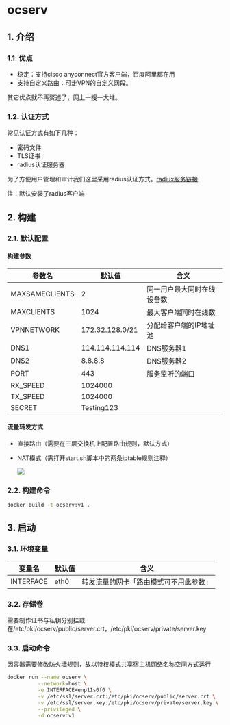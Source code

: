 # ocserv

## 1. 介绍

### 1.1. 优点

- 稳定：支持cisco anyconnect官方客户端，百度阿里都在用
- 支持自定义路由：可走VPN的自定义网段。

其它优点就不再赘述了，网上一搜一大堆。

### 1.2. 认证方式

常见认证方式有如下几种：

- 密码文件
- TLS证书
- radius认证服务器

为了方便用户管理和审计我们这里采用radius认证方式。[radiux服务链接](http://www.github.com/fanfengqiang)

注：默认安装了radius客户端

## 2. 构建

### 2.1. 默认配置

#### 构建参数

| 参数名         | 默认值          | 含义                       |
| -------------- | --------------- | -------------------------- |
| MAXSAMECLIENTS | 2               | 同一用户最大同时在线设备数 |
| MAXCLIENTS     | 1024            | 最大客户端同时在线数       |
| VPNNETWORK     | 172.32.128.0/21 | 分配给客户端的IP地址池     |
| DNS1           | 114.114.114.114 | DNS服务器1                 |
| DNS2           | 8.8.8.8         | DNS服务器2                 |
| PORT           | 443             | 服务监听的端口             |
| RX_SPEED       | 1024000         |                            |
| TX_SPEED       | 1024000         |                            |
| SECRET         | Testing123      |                            |

#### 流量转发方式

- 直接路由（需要在三层交换机上配置路由规则，默认方式）

- NAT模式（需打开start.sh脚本中的两条iptable规则注释）

  ![](https://blog-img-ffq.oss-cn-beijing.aliyuncs.com/20190622133243.png)

### 2.2. 构建命令

```bash
docker build -t ocserv:v1 .
```

## 3. 启动

### 3.1. 环境变量

| 变量名    | 默认值 | 含义                                   |
| --------- | ------ | -------------------------------------- |
| INTERFACE | eth0   | 转发流量的网卡「路由模式可不用此参数」 |

### 3.2. 存储卷

需要制作证书与私钥分别挂载在/etc/pki/ocserv/public/server.crt，/etc/pki/ocserv/private/server.key

### 3.3. 启动命令

因容器需要修改防火墙规则，故以特权模式共享宿主机网络名称空间方式运行

```bash
docker run --name ocserv \
          --network=host \
          -e INTERFACE=enp11s0f0 \
          -v /etc/ssl/server.crt:/etc/pki/ocserv/public/server.crt \
          -v /etc/ssl/server.key:/etc/pki/ocserv/private/server.key \
          --privileged \
          -d ocserv:v1
```





